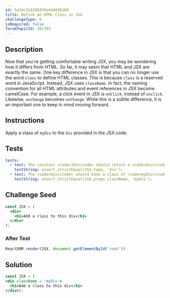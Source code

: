 ```yaml
---
id: 5a24c314108439a4d4036160
title: Define an HTML Class in JSX
challengeType: 6
isRequired: false
forumTopicId: 301393
---
```


## Description
<section id='description'>
Now that you're getting comfortable writing JSX, you may be wondering how it differs from HTML.
So far, it may seem that HTML and JSX are exactly the same.
One key difference in JSX is that you can no longer use the word <code>class</code> to define HTML classes. This is because <code>class</code> is a reserved word in JavaScript. Instead, JSX uses <code>className</code>.
In fact, the naming convention for all HTML attributes and event references in JSX become camelCase. For example, a click event in JSX is <code>onClick</code>, instead of <code>onclick</code>. Likewise, <code>onchange</code> becomes <code>onChange</code>. While this is a subtle difference, it is an important one to keep in mind moving forward.
</section>

## Instructions
<section id='instructions'>
Apply a class of <code>myDiv</code> to the <code>div</code> provided in the JSX code.
</section>

## Tests
<section id='tests'>

```yml
tests:
  - text: The constant <code>JSX</code> should return a <code>div</code> element.
    testString: assert.strictEqual(JSX.type, 'div');
  - text: The <code>div</code> should have a class of <code>myDiv</code>.
    testString: assert.strictEqual(JSX.props.className, 'myDiv');

```

</section>

## Challenge Seed
<section id='challengeSeed'>

<div id='jsx-seed'>

```jsx
const JSX = (
  <div>
    <h1>Add a class to this div</h1>
  </div>
);
```

</div>


### After Test
<div id='jsx-teardown'>

```jsx
ReactDOM.render(JSX, document.getElementById('root'))
```

</div>

</section>

## Solution
<section id='solution'>


```jsx
const JSX = (
<div className = 'myDiv'>
  <h1>Add a class to this div</h1>
</div>);
```

</section>
